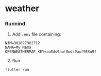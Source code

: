 # weather

### Runnind
1. Add `.env` file containing:
```
NIM=381827382712
NAMA=My Nama
OPENWEATHERMAP_KEY=aa8ds9auf8uds9auf988u9f
```

2. Run
```
flutter run
```
